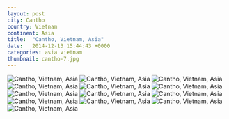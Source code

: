 ```yaml
---
layout: post
city: Cantho
country: Vietnam
continent: Asia
title:  "Cantho, Vietnam, Asia"
date:   2014-12-13 15:44:43 +0000
categories: asia vietnam
thumbnail: cantho-7.jpg
---
```


<div class="img-container">
	<img class="img-responsive" src="{{ site.github.url }}/img/countries/vietnam/cantho-1.jpg" alt="Cantho, Vietnam, Asia"/>
	<img class="img-responsive" src="{{ site.github.url }}/img/countries/vietnam/cantho-2.jpg" alt="Cantho, Vietnam, Asia"/>
	<img class="img-responsive" src="{{ site.github.url }}/img/countries/vietnam/cantho-3.jpg" alt="Cantho, Vietnam, Asia"/>
	<img class="img-responsive" src="{{ site.github.url }}/img/countries/vietnam/cantho-4.jpg" alt="Cantho, Vietnam, Asia"/>
	<img class="img-responsive" src="{{ site.github.url }}/img/countries/vietnam/cantho-5.jpg" alt="Cantho, Vietnam, Asia"/>
	<img class="img-responsive" src="{{ site.github.url }}/img/countries/vietnam/cantho-6.jpg" alt="Cantho, Vietnam, Asia"/>
	<img class="img-responsive" src="{{ site.github.url }}/img/countries/vietnam/cantho-7.jpg" alt="Cantho, Vietnam, Asia"/>
	<img class="img-responsive" src="{{ site.github.url }}/img/countries/vietnam/cantho-8.jpg" alt="Cantho, Vietnam, Asia"/>
	<img class="img-responsive" src="{{ site.github.url }}/img/countries/vietnam/cantho-9.jpg" alt="Cantho, Vietnam, Asia"/>
	<img class="img-responsive" src="{{ site.github.url }}/img/countries/vietnam/cantho-10.jpg" alt="Cantho, Vietnam, Asia"/>
	<img class="img-responsive" src="{{ site.github.url }}/img/countries/vietnam/cantho-11.jpg" alt="Cantho, Vietnam, Asia"/>
	<img class="img-responsive" src="{{ site.github.url }}/img/countries/vietnam/cantho-12.jpg" alt="Cantho, Vietnam, Asia"/>
	<img class="img-responsive" src="{{ site.github.url }}/img/countries/vietnam/cantho-13.jpg" alt="Cantho, Vietnam, Asia"/>
</div>
